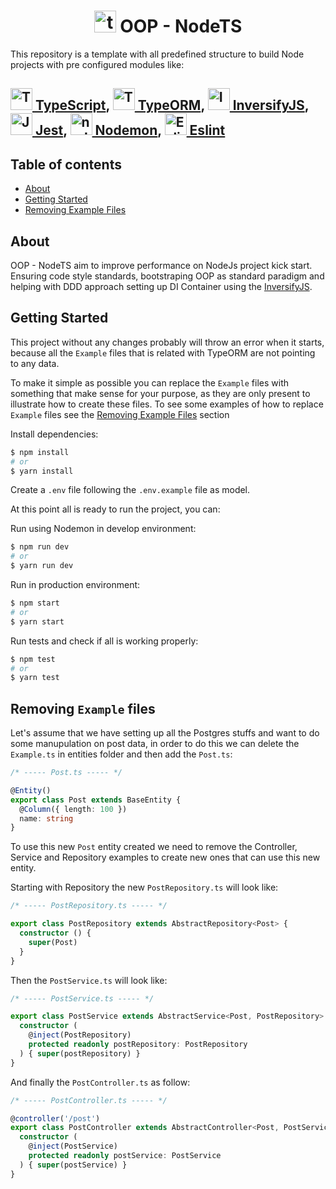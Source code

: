 <h1 align="center">
    <img
        width="35"
        alt="ts-node"
        title="ts-node"
        src="https://user-images.githubusercontent.com/12243763/33518868-6e2595c4-d76a-11e7-8260-31b4e8110c93.png"
    />
    OOP - NodeTS
</h1>

This repository is a template with all predefined structure to build Node projects with pre configured modules like:

<h2>
    <a href="https://www.typescriptlang.org/">
    <img
        height="35"
        alt="TypeScript"
        title="TypeScript"
        src="https://upload.wikimedia.org/wikipedia/commons/4/4c/Typescript_logo_2020.svg"
    />
    TypeScript</a>,
    <a href="https://typeorm.io/">
    <img
        height="35"
        alt="TypeORM"
        title="TypeORM"
        src="https://i.ibb.co/VqLZB1X/typeorm.png"
    />
    TypeORM</a>,
    <a href="https://inversify.io/">
    <img
        height="35"
        alt="InversifyJS"
        title="InversifyJS"
        src="https://i.ibb.co/SNM0k5g/inversify.png"
    />
    InversifyJS</a>,
    <a href="http://jestjs.io/">
    <img
        height="35"
        alt="Jest"
        title="Jest"
        src="https://miro.medium.com/max/600/1*i37IyHf6vnhqWIA9osxU3w.png"
    />
    Jest</a>,
    <a href="https://nodemon.io/">
    <img
        height="35"
        alt="nodemon"
        title="nodemon"
        src="https://user-images.githubusercontent.com/13700/35731649-652807e8-080e-11e8-88fd-1b2f6d553b2d.png"
    />
    Nodemon</a>,
    <a href="https://eslint.org/">
    <img
        height="35"
        alt="Eslint"
        title="Eslint"
        src="https://d2eip9sf3oo6c2.cloudfront.net/tags/images/000/000/358/full/eslintlogo.png"
    />
    Eslint</a>
</h2>

## Table of contents
- [About](#about)
- [Getting Started](#getting-started)
- [Removing Example Files](#removing-example-files)

## About 

OOP - NodeTS aim to improve performance on NodeJs project kick start. Ensuring code style standards, bootstraping OOP as standard paradigm and helping with DDD approach setting up DI Container using the [InversifyJS](https://inversify.io/).

## Getting Started

This project without any changes probably will throw an error when it starts, because all the `Example` files that is related with TypeORM are not pointing to any data.

To make it simple as possible you can replace the `Example` files with something that make sense for your purpose, as they are only present to illustrate how to create these files. To see some examples of how to replace `Example` files see the [Removing Example Files](#removing-example-files) section

Install dependencies:
```bash
$ npm install
# or
$ yarn install
```

Create a `.env` file following the `.env.example` file as model.

At this point all is ready to run the project, you can:

Run using Nodemon in develop environment:
```bash
$ npm run dev
# or
$ yarn run dev
```

Run in production environment:
```bash
$ npm start
# or
$ yarn start
```

Run tests and check if all is working properly:
```bash
$ npm test
# or
$ yarn test
```

## Removing `Example` files

Let's assume that we have setting up all the Postgres stuffs and want to do some manupulation on post data, in order to do this we can delete the `Example.ts` in entities folder and then add the `Post.ts`:

```typescript
/* ----- Post.ts ----- */

@Entity()
export class Post extends BaseEntity {
  @Column({ length: 100 })
  name: string
}
```

To use this new `Post` entity created we need to remove the Controller, Service and Repository examples to create new ones that can use this new entity.

Starting with Repository the new `PostRepository.ts` will look like:
```typescript
/* ----- PostRepository.ts ----- */

export class PostRepository extends AbstractRepository<Post> {
  constructor () {
    super(Post)
  }
}
```

Then the `PostService.ts` will look like:
```typescript
/* ----- PostService.ts ----- */

export class PostService extends AbstractService<Post, PostRepository> {
  constructor (
    @inject(PostRepository)
    protected readonly postRepository: PostRepository
  ) { super(postRepository) }
}
```

And finally the `PostController.ts` as follow:
```typescript
/* ----- PostController.ts ----- */

@controller('/post')
export class PostController extends AbstractController<Post, PostService> {
  constructor (
    @inject(PostService)
    protected readonly postService: PostService
  ) { super(postService) }
}
```